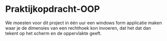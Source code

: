 # Praktijkopdracht-OOP
We moesten voor dit project in één uur een windows form applicatie maken waar je de dimensies van een rechthoek kon invoeren, dat het dat dan tekent op het scherm en de oppervlakte geeft.
